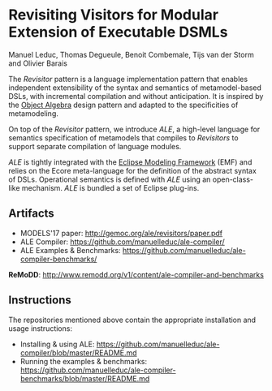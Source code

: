 # Revisiting Visitors for Modular Extension of Executable DSMLs
Manuel Leduc, Thomas Degueule, Benoit Combemale, Tijs van der Storm and Olivier Barais

The *Revisitor* pattern is a language implementation pattern that enables independent extensibility of the syntax and semantics of metamodel-based DSLs, with incremental compilation and without anticipation.
It is inspired by the [Object Algebra](https://dl.acm.org/citation.cfm?id=2367167) design pattern and adapted to the specificities of metamodeling.

On top of the *Revisitor* pattern, we introduce *ALE*, a high-level language for semantics specification of metamodels that compiles to *Revisitors* to support separate compilation of language modules.

*ALE* is tightly integrated with the [Eclipse Modeling Framework](https://www.eclipse.org/modeling/emf/) (EMF) and relies on the Ecore meta-language for the definition of the abstract syntax of DSLs. Operational semantics is defined with *ALE* using an open-class-like mechanism. *ALE* is bundled a set of Eclipse plug-ins.

## Artifacts
- MODELS'17 paper: http://gemoc.org/ale/revisitors/paper.pdf
- ALE Compiler: https://github.com/manuelleduc/ale-compiler/
- ALE Examples & Benchmarks: https://github.com/manuelleduc/ale-compiler-benchmarks/

**ReMoDD**: http://www.remodd.org/v1/content/ale-compiler-and-benchmarks

## Instructions
The repositories mentioned above contain the appropriate installation and usage instructions:

- Installing & using ALE: https://github.com/manuelleduc/ale-compiler/blob/master/README.md
- Running the examples & benchmarks: https://github.com/manuelleduc/ale-compiler-benchmarks/blob/master/README.md

